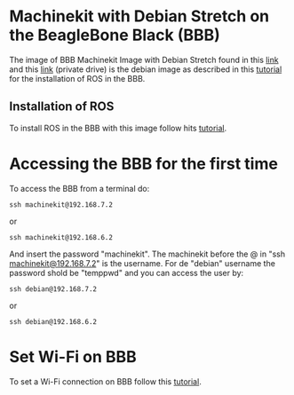 # Machinekit with Debian Stretch on the BeagleBone Black (BBB)

The image of BBB Machinekit Image with Debian Stretch found in this [link](https://elinux.org/Beagleboard:BeagleBoneBlack_Debian#BBW.2FBBB_.28All_Revs.29_Machinekit)  and this [link](https://drive.google.com/drive/folders/1BwDJXSf-Y5cEM5pBqkQ85MlfUg58kM9M) (private drive) is the debian image as described in this [tutorial](https://machinekoder.com/machinekit-debian-stretch-beaglebone-black/) for the installation of ROS in the BBB.

## Installation of ROS

To install ROS in the BBB with this image follow hits [tutorial](https://machinekoder.com/ros-with-debian-stretch-on-the-beaglebone-black-green-blue/).

# Accessing the BBB for the first time

To access the BBB from a terminal do:

```
ssh machinekit@192.168.7.2
```

or

```
ssh machinekit@192.168.6.2
```

And insert the password "machinekit". The machinekit before the @ in "ssh machinekit@192.168.7.2" is the username. For de "debian" username the password shold be "temppwd" and you can access the user by:

```
ssh debian@192.168.7.2
```

or

```
ssh debian@192.168.6.2
```

# Set Wi-Fi on BBB

To set a Wi-Fi connection on BBB follow this [tutorial](https://www.digikey.com/en/maker/blogs/2017/how-to-setup-wifi-on-the-beaglebone-black-wireless).